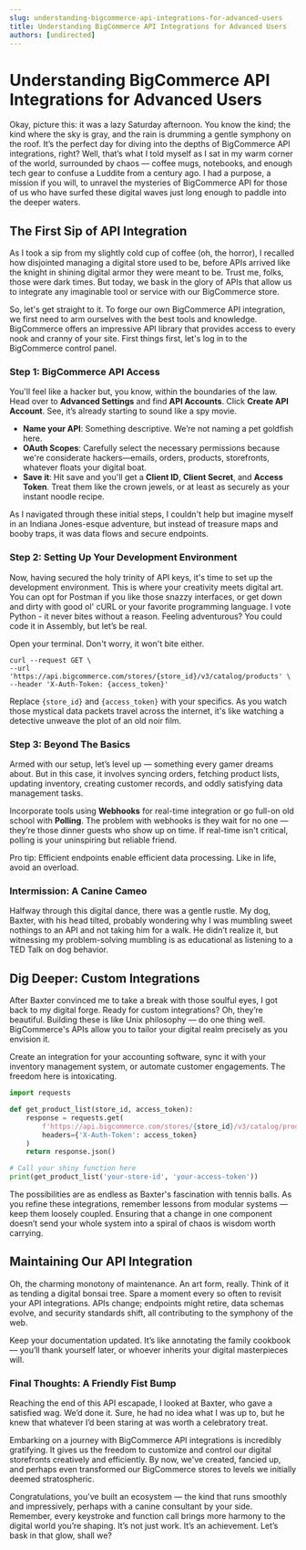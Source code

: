 ```yaml
---
slug: understanding-bigcommerce-api-integrations-for-advanced-users
title: Understanding BigCommerce API Integrations for Advanced Users
authors: [undirected]
---
```



# Understanding BigCommerce API Integrations for Advanced Users

Okay, picture this: it was a lazy Saturday afternoon. You know the kind; the kind where the sky is gray, and the rain is drumming a gentle symphony on the roof. It’s the perfect day for diving into the depths of BigCommerce API integrations, right? Well, that’s what I told myself as I sat in my warm corner of the world, surrounded by chaos — coffee mugs, notebooks, and enough tech gear to confuse a Luddite from a century ago. I had a purpose, a mission if you will, to unravel the mysteries of BigCommerce API for those of us who have surfed these digital waves just long enough to paddle into the deeper waters.

## The First Sip of API Integration

As I took a sip from my slightly cold cup of coffee (oh, the horror), I recalled how disjointed managing a digital store used to be, before APIs arrived like the knight in shining digital armor they were meant to be. Trust me, folks, those were dark times. But today, we bask in the glory of APIs that allow us to integrate any imaginable tool or service with our BigCommerce store.

So, let's get straight to it. To forge our own BigCommerce API integration, we first need to arm ourselves with the best tools and knowledge. BigCommerce offers an impressive API library that provides access to every nook and cranny of your site. First things first, let's log in to the BigCommerce control panel.

### Step 1: BigCommerce API Access

You'll feel like a hacker but, you know, within the boundaries of the law. Head over to **Advanced Settings** and find **API Accounts**. Click **Create API Account**. See, it’s already starting to sound like a spy movie. 

- **Name your API**: Something descriptive. We’re not naming a pet goldfish here.
- **OAuth Scopes**: Carefully select the necessary permissions because we're considerate hackers—emails, orders, products, storefronts, whatever floats your digital boat.
- **Save it**: Hit save and you'll get a **Client ID**, **Client Secret**, and **Access Token**. Treat them like the crown jewels, or at least as securely as your instant noodle recipe.

As I navigated through these initial steps, I couldn't help but imagine myself in an Indiana Jones-esque adventure, but instead of treasure maps and booby traps, it was data flows and secure endpoints.

### Step 2: Setting Up Your Development Environment

Now, having secured the holy trinity of API keys, it's time to set up the development environment. This is where your creativity meets digital art. You can opt for Postman if you like those snazzy interfaces, or get down and dirty with good ol' cURL or your favorite programming language. I vote Python - it never bites without a reason. Feeling adventurous? You could code it in Assembly, but let’s be real.

Open your terminal. Don't worry, it won't bite either.

```
curl --request GET \
--url 'https://api.bigcommerce.com/stores/{store_id}/v3/catalog/products' \
--header 'X-Auth-Token: {access_token}'
```

Replace `{store_id}` and `{access_token}` with your specifics. As you watch those mystical data packets travel across the internet, it's like watching a detective unweave the plot of an old noir film.

### Step 3: Beyond The Basics

Armed with our setup, let’s level up — something every gamer dreams about. But in this case, it involves syncing orders, fetching product lists, updating inventory, creating customer records, and oddly satisfying data management tasks.

Incorporate tools using **Webhooks** for real-time integration or go full-on old school with **Polling**. The problem with webhooks is they wait for no one — they’re those dinner guests who show up on time. If real-time isn't critical, polling is your uninspiring but reliable friend.

Pro tip: Efficient endpoints enable efficient data processing. Like in life, avoid an overload.

### Intermission: A Canine Cameo

Halfway through this digital dance, there was a gentle rustle. My dog, Baxter, with his head tilted, probably wondering why I was mumbling sweet nothings to an API and not taking him for a walk. He didn’t realize it, but witnessing my problem-solving mumbling is as educational as listening to a TED Talk on dog behavior.

## Dig Deeper: Custom Integrations

After Baxter convinced me to take a break with those soulful eyes, I got back to my digital forge. Ready for custom integrations? Oh, they’re beautiful. Building these is like Unix philosophy — do one thing well. BigCommerce's APIs allow you to tailor your digital realm precisely as you envision it.

Create an integration for your accounting software, sync it with your inventory management system, or automate customer engagements. The freedom here is intoxicating.

```python
import requests

def get_product_list(store_id, access_token):
    response = requests.get(
        f'https://api.bigcommerce.com/stores/{store_id}/v3/catalog/products',
        headers={'X-Auth-Token': access_token}
    )
    return response.json()

# Call your shiny function here
print(get_product_list('your-store-id', 'your-access-token'))
```

The possibilities are as endless as Baxter's fascination with tennis balls. As you refine these integrations, remember lessons from modular systems — keep them loosely coupled. Ensuring that a change in one component doesn’t send your whole system into a spiral of chaos is wisdom worth carrying.

## Maintaining Our API Integration

Oh, the charming monotony of maintenance. An art form, really. Think of it as tending a digital bonsai tree. Spare a moment every so often to revisit your API integrations. APIs change; endpoints might retire, data schemas evolve, and security standards shift, all contributing to the symphony of the web.

Keep your documentation updated. It’s like annotating the family cookbook — you’ll thank yourself later, or whoever inherits your digital masterpieces will.

### Final Thoughts: A Friendly Fist Bump

Reaching the end of this API escapade, I looked at Baxter, who gave a satisfied wag. We’d done it. Sure, he had no idea what I was up to, but he knew that whatever I’d been staring at was worth a celebratory treat.

Embarking on a journey with BigCommerce API integrations is incredibly gratifying. It gives us the freedom to customize and control our digital storefronts creatively and efficiently. By now, we've created, fancied up, and perhaps even transformed our BigCommerce stores to levels we initially deemed stratospheric.

Congratulations, you've built an ecosystem — the kind that runs smoothly and impressively, perhaps with a canine consultant by your side. Remember, every keystroke and function call brings more harmony to the digital world you’re shaping. It’s not just work. It’s an achievement. Let’s bask in that glow, shall we?